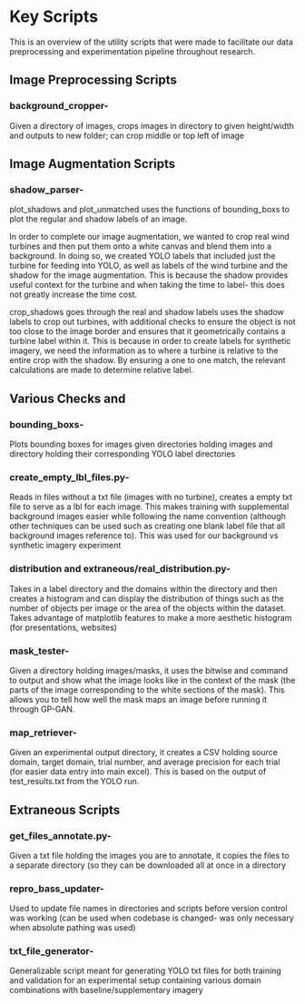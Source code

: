 # Key Scripts

This is an overview of the utility scripts that were made to facilitate our data preprocessing and experimentation pipeline throughout research. 

## Image Preprocessing Scripts

### background_cropper- 
Given a directory of images, crops images in directory to given height/width and outputs to new folder; can crop middle or top left of image

## Image Augmentation Scripts

### shadow_parser- 

plot_shadows and plot_unmatched uses the functions of bounding_boxs to plot the regular and shadow labels of an image.

In order to complete our image augmentation, we wanted to crop real wind turbines and then put them onto a white canvas and blend them into a background. In doing so, we created YOLO labels that included just the turbine for feeding into YOLO, as well as labels of the wind turbine and the shadow for the image augmentation. This is because the shadow provides useful context for the turbine and when taking the time to label- this does not greatly increase
the time cost. 

crop_shadows goes through the real and shadow labels uses the shadow labels to crop out turbines, with additional checks to ensure the object is not too close to the image border and ensures that it geometrically contains a turbine label within it. This is because in order to create labels for synthetic imagery, we need the information as to where a turbine is relative to the entire crop with the shadow. By ensuring a one to one match, the relevant calculations are made to determine relative label. 

## Various Checks and

### bounding_boxs- 
Plots bounding boxes for images given directories holding images and directory holding their corresponding YOLO label directories

### create_empty_lbl_files.py- 
Reads in files without a txt file (images with no turbine), creates a empty txt file to serve as a lbl for each image. This makes training with supplemental background images easier while following the name convention (although other techniques can be used such as creating one blank label file that all background images reference to). This was used for our background vs synthetic imagery experiment

### distribution and extraneous/real_distribution.py- 
Takes in a label directory and the domains within the directory and then creates a histogram and can display the distribution of things such as the number of objects per image or the area of the objects within the dataset. Takes advantage of matplotlib features to make a more aesthetic histogram (for presentations, websites)

### mask_tester- 
Given a directory holding images/masks, it uses the bitwise and command to output and show what the image looks like in the context of the mask (the parts of the image corresponding to the white sections of the mask). This allows you to tell how well the mask maps an image before running it through GP-GAN.

### map_retriever- 
Given an experimental output directory, it creates a CSV holding source domain, target domain, trial number, and average precision for each trial (for easier data entry into main excel). This is based on the output of test_results.txt from the YOLO run.


## Extraneous Scripts

### get_files_annotate.py- 
Given a txt file holding the images you are to annotate, it copies the files to a separate directory (so they can be downloaded all at once in a directory 

### repro_bass_updater- 
Used to update file names in directories and scripts before version control was working (can be used when codebase is changed- was only necessary when absolute pathing was used)

### txt_file_generator- 
Generalizable script meant for generating YOLO txt files for both training and validation for an experimental setup containing various domain combinations with baseline/supplementary imagery
